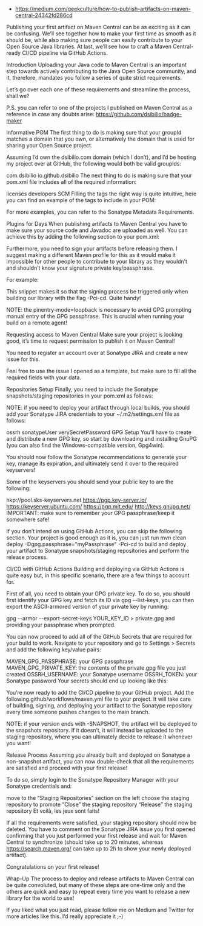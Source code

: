 - https://medium.com/geekculture/how-to-publish-artifacts-on-maven-central-24342fd286cd

Publishing your first artifact on Maven Central can be as exciting as it can be confusing. We’ll see together how to make your first time as smooth as it should be, while also making sure people can easily contribute to your Open Source Java libraries. At last, we’ll see how to craft a Maven Central-ready CI/CD pipeline via GitHub Actions.

Introduction
Uploading your Java code to Maven Central is an important step towards actively contributing to the Java Open Source community, and it, therefore, mandates you follow a series of quite strict requirements.

Let’s go over each one of these requirements and streamline the process, shall we?

P.S. you can refer to one of the projects I published on Maven Central as a reference in case any doubts arise: https://github.com/dsibilio/badge-maker

Informative POM
The first thing to do is making sure that your groupId matches a domain that you own, or alternatively the domain that is used for sharing your Open Source project.

Assuming I’d own the dsibilio.com domain (which I don’t), and I’d be hosting my project over at GitHub, the following would both be valid groupIds:

com.dsibilio
io.github.dsibilio
The next thing to do is making sure that your pom.xml file includes all of the required information:

licenses
developers
SCM
Filling the tags the right way is quite intuitive, here you can find an example of the tags to include in your POM:


For more examples, you can refer to the Sonatype Metadata Requirements.

Plugins for Days
When publishing artifacts to Maven Central you have to make sure your source code and Javadoc are uploaded as well. You can achieve this by adding the following section to your pom.xml:


Furthermore, you need to sign your artifacts before releasing them. I suggest making a different Maven profile for this as it would make it impossible for other people to contribute to your library as they wouldn’t and shouldn’t know your signature private key/passphrase.

For example:


This snippet makes it so that the signing process be triggered only when building our library with the flag -Pci-cd. Quite handy!

NOTE: the pinentry-mode=loopback is necessary to avoid GPG prompting manual entry of the GPG passphrase. This is crucial when running your build on a remote agent!

Requesting access to Maven Central
Make sure your project is looking good, it’s time to request permission to publish it on Maven Central!

You need to register an account over at Sonatype JIRA and create a new issue for this.

Feel free to use the issue I opened as a template, but make sure to fill all the required fields with your data.

Repositories Setup
Finally, you need to include the Sonatype snapshots/staging repositories in your pom.xml as follows:


NOTE: if you need to deploy your artifact through local builds, you should add your Sonatype JIRA credentials to your ~/.m2/settings.xml file as follows:

<servers>
    <server>
      <id>ossrh</id>
      <username>sonatypeUser</username>
      <password>verySecretPassword</password>
    </server>
</servers>
GPG Setup
You’ll have to create and distribute a new GPG key, so start by downloading and installing GnuPG (you can also find the Windows-compatible version, Gpg4win).

You should now follow the Sonatype recommendations to generate your key, manage its expiration, and ultimately send it over to the required keyservers!

Some of the keyservers you should send your public key to are the following:

hkp://pool.sks-keyservers.net
https://pgp.key-server.io/
https://keyserver.ubuntu.com/
https://pgp.mit.edu/
http://keys.gnupg.net/
IMPORTANT: make sure to remember your GPG passphrase/keep it somewhere safe!

If you don’t intend on using GitHub Actions, you can skip the following section. Your project is good enough as it is, you can just run mvn clean deploy -Dgpg.passphrase="myPassphrase" -Pci-cd to build and deploy your artifact to Sonatype snapshots/staging repositories and perform the release process.

CI/CD with GitHub Actions
Building and deploying via GitHub Actions is quite easy but, in this specific scenario, there are a few things to account for.

First of all, you need to obtain your GPG private key. To do so, you should first identify your GPG key and fetch its ID via gpg --list-keys, you can then export the ASCII-armored version of your private key by running:

gpg --armor --export-secret-keys YOUR_KEY_ID > private.gpg
and providing your passphrase when prompted.

You can now proceed to add all of the GitHub Secrets that are required for your build to work. Navigate to your repository and go to Settings > Secrets and add the following key/value pairs:

MAVEN_GPG_PASSPHRASE: your GPG passphrase
MAVEN_GPG_PRIVATE_KEY: the contents of the private.gpg file you just created
OSSRH_USERNAME: your Sonatype username
OSSRH_TOKEN: your Sonatype password
Your secrets should end up looking like this:


You’re now ready to add the CI/CD pipeline to your GitHub project. Add the following.github/workflows/maven.yml file to your project. It will take care of building, signing, and deploying your artifact to the Sonatype repository every time someone pushes changes to the main branch.


NOTE: if your version ends with -SNAPSHOT, the artifact will be deployed to the snapshots repository. If it doesn’t, it will instead be uploaded to the staging repository, where you can ultimately decide to release it whenever you want!

Release Process
Assuming you already built and deployed on Sonatype a non-snapshot artifact, you can now double-check that all the requirements are satisfied and proceed with your first release!


To do so, simply login to the Sonatype Repository Manager with your Sonatype credentials and:

move to the “Staging Repositories” section on the left
choose the staging repository to promote
“Close” the staging repository
“Release” the staging repository
Et voilà, les jeux sont faits!

If all the requirements were satisfied, your staging repository should now be deleted. You have to comment on the Sonatype JIRA issue you first opened confirming that you just performed your first release and wait for Maven Central to synchronize (should take up to 20 minutes, whereas https://search.maven.org/ can take up to 2h to show your newly deployed artifact).

Congratulations on your first release!

Wrap-Up
The process to deploy and release artifacts to Maven Central can be quite convoluted, but many of these steps are one-time only and the others are quick and easy to repeat every time you want to release a new library for the world to use!

If you liked what you just read, please follow me on Medium and Twitter for more articles like this. I’d really appreciate it ;-)